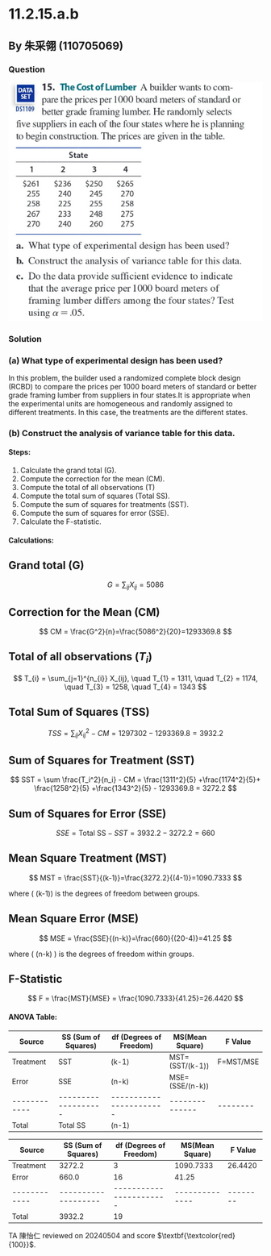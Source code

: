 # 11.2.15.a.b

## By 朱采翎 (110705069)

### Question
![image](https://github.com/HWTeng-Course/202402-Statistics/blob/main/Images/ECE52030-3666-4B14-BF18-7C5F08E41914.jpg)

### Solution

### (a) What type of experimental design has been used?

In this problem, the builder used a randomized complete block design (RCBD) to compare the prices per 1000 board meters of standard or better grade framing lumber from suppliers in four states.It is appropriate when the experimental units are homogeneous and randomly assigned to different treatments. In this case, the treatments are the different states.

### (b) Construct the analysis of variance table for this data.

#### Steps:

1. Calculate the grand total (G).
2. Compute the correction for the mean (CM).
3. Compute the total of all observations (T)
4. Compute the total sum of squares (Total SS).
5. Compute the sum of squares for treatments (SST).
6. Compute the sum of squares for error (SSE).
7. Calculate the F-statistic.

#### Calculations:

## Grand total (G)

$$
G = \sum_{ij} X_{ij}=5086
$$

## Correction for the Mean (CM)

$$
CM = \frac{G^2}{n}=\frac{5086^2}{20}=1293369.8
$$

## Total of all observations ($T_i$)

$$
T_{i} = \sum_{j=1}^{n_{i}} X_{ij}, \quad T_{1} = 1311, \quad T_{2} = 1174, \quad T_{3} = 1258, \quad T_{4} = 1343
$$


## Total Sum of Squares (TSS)

$$
TSS = \sum_{ij} X_{ij}^2 - CM = 1297302 - 1293369.8 = 3932.2
$$

## Sum of Squares for Treatment (SST)

$$
SST =  \sum \frac{T_i^2}{n_i} - CM = \frac{1311^2}{5} +\frac{1174^2}{5}+ \frac{1258^2}{5} +\frac{1343^2}{5} - 1293369.8 = 3272.2
$$

## Sum of Squares for Error (SSE)

$$
SSE = \text{Total SS} - SST = 3932.2-3272.2 =660
$$

## Mean Square Treatment (MST)

$$
MST = \frac{SST}{(k-1)}=\frac{3272.2}{(4-1)}=1090.7333
$$

where \( (k-1)) is the degrees of freedom between groups.

## Mean Square Error (MSE)

$$
MSE = \frac{SSE}{(n-k)}=\frac{660}{(20-4)}=41.25
$$

where \( (n-k) \) is the degrees of freedom within groups.

## F-Statistic

$$
F = \frac{MST}{MSE} = \frac{1090.7333}{41.25}=26.4420
$$

#### ANOVA Table:

| Source       | SS (Sum of Squares) | df (Degrees of Freedom) | MS(Mean Square)| F Value  |
| ------------ | ------------------- | ----------------------- | -------------- | -------  |
| Treatment    | SST                 | (k-1)                   | MST=(SST/(k-1))|F=MST/MSE |
| Error        | SSE                 | (n-k)                   | MSE=(SSE/(n-k))|          |
| ------------ | ------------------- | ----------------------- | -------------- | -------- |
| Total        | Total SS            | (n-1)                   |                |          |

| Source       | SS (Sum of Squares) | df (Degrees of Freedom) | MS(Mean Square)| F Value  |
| ------------ | ------------------- | ----------------------- | -------------- | -------  |
| Treatment    | 3272.2              | 3                       | 1090.7333      |26.4420   |
| Error        | 660.0               | 16                      | 41.25          |          |
| ------------ | ------------------- | ----------------------- | -------------- | -------- |
| Total        | 3932.2              | 19                      |                |      

TA 陳怡仁 reviewed on 20240504 and score $\textbf{\textcolor{red}{100}}$. 
